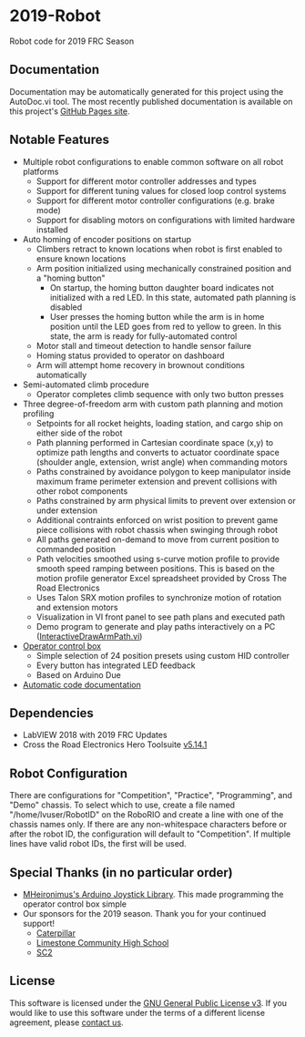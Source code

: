 # 2019-Robot
Robot code for 2019 FRC Season

## Documentation
Documentation may be automatically generated for this project using the AutoDoc.vi tool.  The most recently published documentation is available on this project's [GitHub Pages site](https://frc1756-argos.github.io/2019-Robot/).

## Notable Features
+ Multiple robot configurations to enable common software on all robot platforms
    + Support for different motor controller addresses and types
    + Support for different tuning values for closed loop control systems
    + Support for different motor controller configurations (e.g. brake mode)
    + Support for disabling motors on configurations with limited hardware installed
+ Auto homing of encoder positions on startup
    + Climbers retract to known locations when robot is first enabled to ensure known locations
    + Arm position initialized using mechanically constrained position and a "homing button"
        + On startup, the homing button daughter board indicates not initialized with a red LED.  In this state, automated path planning is disabled
        + User presses the homing button while the arm is in home position until the LED goes from red to yellow to green.  In this state, the arm is ready for fully-automated control
    + Motor stall and timeout detection to handle sensor failure
    + Homing status provided to operator on dashboard
    + Arm will attempt home recovery in brownout conditions automatically
+ Semi-automated climb procedure
    + Operator completes climb sequence with only two button presses
+ Three degree-of-freedom arm with custom path planning and motion profiling
    + Setpoints for all rocket heights, loading station, and cargo ship on either side of the robot
    + Path planning performed in Cartesian coordinate space (x,y) to optimize path lengths and converts to actuator coordinate space (shoulder angle, extension, wrist angle) when commanding motors
    + Paths constrained by avoidance polygon to keep manipulator inside maximum frame perimeter extension and prevent collisions with other robot components
    + Paths constrained by arm physical limits to prevent over extension or under extension
    + Additional contraints enforced on wrist position to prevent game piece collisions with robot chassis when swinging through robot
    + All paths generated on-demand to move from current position to commanded position
    + Path velocities smoothed using s-curve motion profile to provide smooth speed ramping between positions.  This is based on the motion profile generator Excel spreadsheet provided by Cross The Road Electronics
    + Uses Talon SRX motion profiles to synchronize motion of rotation and extension motors
    + Visualization in VI front panel to see path plans and executed path
    + Demo program to generate and play paths interactively on a PC ([InteractiveDrawArmPath.vi](InteractiveDrawArmPath.vi))
+ [Operator control box](OperatorController)
    + Simple selection of 24 position presets using custom HID controller
    + Every button has integrated LED feedback
    + Based on Arduino Due
+ [Automatic code documentation](#Documentation)

## Dependencies
+ LabVIEW 2018 with 2019 FRC Updates
+ Cross the Road Electronics Hero Toolsuite [v5.14.1](https://github.com/CrossTheRoadElec/Phoenix-Releases/releases/download/aPhoenix-v5.14.0.0/CTRE.Phoenix.Framework.v5.14.0.0.zip)

## Robot Configuration
There are configurations for "Competition", "Practice", "Programming", and "Demo" chassis.  To select which to use, create a file named "/home/lvuser/RobotID" on the RoboRIO and create a line with one of the chassis names only.  If there are any non-whitespace characters before or after the robot ID, the configuration will default to "Competition".  If multiple lines have valid robot IDs, the first will be used.

## Special Thanks (in no particular order)
+ [MHeironimus's Arduino Joystick Library](https://github.com/MHeironimus/ArduinoJoystickLibrary). This made programming the operator control box simple
+ Our sponsors for the 2019 season.  Thank you for your continued support!
    + [Caterpillar](https://www.caterpillar.com)
    + [Limestone Community High School](http://limestone.k12.il.us)
    + [SC2](http://www.sc2services.com)

## License
This software is licensed under the [GNU General Public License v3](http://www.gnu.org/licenses/#GPL).  If you would like to use this software under the terms of a different license agreement, please [contact us](mailto:1756argos1756@limestone310.org).
